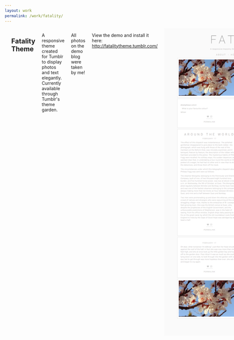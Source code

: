 ```yaml
---
layout: work
permalink: /work/fatality/
---
```


<script>
$(document).ready(function() {
	$('nav').addClass('black');
});
</script>


<div class="wrapper">
<div class="columns">

<br /><br />

<h2>Fatality Theme</h2>
<p>A responsive theme created for Tumblr to display photos and text elegantly. Currently available through Tumblr's theme garden.</p>

<p>All photos on the demo blog were taken by me!</p>

<p>View the demo and install it here: <a href="http://fatalitytheme.tumblr.com/">http://fatalitytheme.tumblr.com/</a></p>

<img src="/assets/work/fatality.png" />


</div>
</div>
